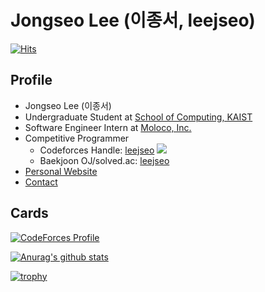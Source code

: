 # Jongseo Lee (이종서, leejseo)

[![Hits](https://hits.seeyoufarm.com/api/count/incr/badge.svg?url=https%3A%2F%2Fgithub.com%2Fleejseo)](https://github.com/leejseo)

## Profile
* Jongseo Lee (이종서)
* Undergraduate Student at [School of Computing, KAIST](https://cs.kaist.ac.kr)
* Software Engineer Intern at [Moloco, Inc.](https://moloco.com)
* Competitive Programmer
  * Codeforces Handle: [leejseo](https://codeforces.com/profile/leejseo) [![](https://run.kaist.ac.kr/badges/codeforces/leejseo.svg)](https://codeforces.com/profile/leejseo)
  * Baekjoon OJ/solved.ac: [leejseo](https://solved.ac/profile/leejseo)
* [Personal Website](https://leejseo.com/about)
* [Contact](mailto:jongseolee.2000@gmail.com)

## Cards

[![CodeForces Profile](http://cf.leed.at?id=leejseo)](https://codeforces.com/profile/leejseo)

[![Anurag's github stats](https://github-readme-stats.vercel.app/api?username=leejseo)](https://github.com/anuraghazra/github-readme-stats)

[![trophy](https://github-profile-trophy.vercel.app/?username=leejseo&theme=chalk&row=2&column=3)](https://github.com/ryo-ma/github-profile-trophy)


